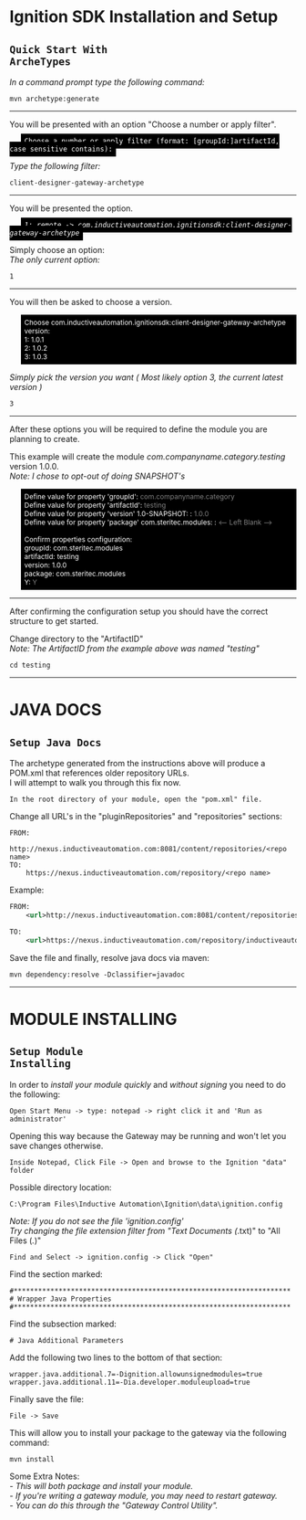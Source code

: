 

<b>Ignition SDK Installation and Setup</b>
===================================

<code>Quick Start With ArcheTypes</code>
---------------------------

*In a command prompt type the following command:*

    mvn archetype:generate

--------

You will be presented with an option "Choose a number or apply filter". </br>

<kbd style="background-color: #000000; color: white; font-style: bold; padding: 6px; margin-left: 20px; font-size: 12px;">
Choose a number or apply filter (format: [groupId:]artifactId, case sensitive contains):
</kbd>

*Type the following filter:*

    client-designer-gateway-archetype

---------

You will be presented the option.

<kbd style="background-color: #000000; color: white; font-style: bold; padding:6px; margin-left: 20px; font-size: 12px">*1: remote -> com.inductiveautomation.ignitionsdk:client-designer-gateway-archetype*</kbd>

Simply choose an option:</br>
*The only current option:*

    1

---------

You will then be asked to choose a version.

<p style="background-color: #000000; color: white; font-style: bold; padding:6px; margin-left: 20px; font-size: 12px">
Choose com.inductiveautomation.ignitionsdk:client-designer-gateway-archetype version: </br>
1: 1.0.1 </br>
2: 1.0.2 </br>
3: 1.0.3 </br>
</p>

*Simply pick the version you want ( Most likely option 3, the current latest version )*

    3

--------

After these options you will be required to define the module you are planning to create. </br>

This example will create the module *com.companyname.category.testing* version 1.0.0. </br>
*Note: I chose to opt-out of doing SNAPSHOT's*</br>

<p style="background-color: #000000; color: white; font-style: bold; padding:6px; margin-left: 20px; font-size: 12px">
Define value for property 'groupId': <bold style="color: gray;">com.companyname.category</bold> </br>
Define value for property 'artifactId': <bold style="color: gray;">testing</bold> </br>
Define value for property 'version' 1.0-SNAPSHOT: : <bold style="color: gray;">1.0.0</bold> </br>
Define value for property 'package' com.steritec.modules: : <bold style="color: gray;"><-- Left Blank --></bold> </br></br>
Confirm properties configuration: </br>
groupId: com.steritec.modules </br>
artifactId: testing </br>
version: 1.0.0 </br>
package: com.steritec.modules </br>
Y: <bold style="color: gray;">Y</bold> </br>
</p>

-------

After confirming the configuration setup you should have the correct structure to get started.

Change directory to the "ArtifactID"</br>
*Note: The ArtifactID from the example above was named "testing"*

    cd testing

------

<b>JAVA DOCS</b>
=====
<code>Setup Java Docs</code>
-------------------------------

The archetype generated from the instructions above will produce a POM.xml that references older repository URLs.</br>
I will attempt to walk you through this fix now.


    In the root directory of your module, open the "pom.xml" file.

Change all URL's in the "pluginRepositories" and "repositories" sections:

    FROM:
        http://nexus.inductiveautomation.com:8081/content/repositories/<repo name>
    TO:
        https://nexus.inductiveautomation.com/repository/<repo name>

Example:

```XML
FROM:
    <url>http://nexus.inductiveautomation.com:8081/content/repositories/inductiveautomation-releases</url>

TO:
    <url>https://nexus.inductiveautomation.com/repository/inductiveautomation-releases</url>
```

Save the file and finally, resolve java docs via maven:

    mvn dependency:resolve -Dclassifier=javadoc

--------------------
<b>MODULE INSTALLING</b>
==================
<code>Setup Module Installing</code>
------------------------------------

In order to *install your module quickly* and *without signing* you need to do the following:

    Open Start Menu -> type: notepad -> right click it and 'Run as administrator'

Opening this way because the Gateway may be running and won't let you save changes otherwise.

    Inside Notepad, Click File -> Open and browse to the Ignition "data" folder

Possible directory location:

    C:\Program Files\Inductive Automation\Ignition\data\ignition.config

*Note: If you do not see the file 'ignition.config' </br>
Try changing the file extension filter from "Text Documents (*.txt)" to "All Files (*.*)"

    Find and Select -> ignition.config -> Click "Open"

Find the section marked:

    #********************************************************************
    # Wrapper Java Properties
    #********************************************************************

Find the subsection marked:

    # Java Additional Parameters

Add the following two lines to the bottom of that section:

    wrapper.java.additional.7=-Dignition.allowunsignedmodules=true
    wrapper.java.additional.11=-Dia.developer.moduleupload=true

Finally save the file:

    File -> Save

This will allow you to install your package to the gateway via the following command:</br>

    mvn install

Some Extra Notes: </br>
*- This will both package and install your module.* </br>
*- If you're writing a gateway module, you may need to restart gateway.* </br>
*- You can do this through the "Gateway Control Utility".*

